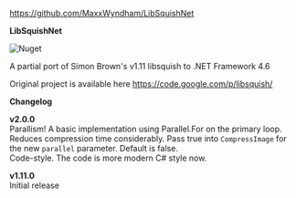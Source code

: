 ﻿https://github.com/MaxxWyndham/LibSquishNet

**LibSquishNet**

![Nuget](https://img.shields.io/nuget/v/LibSquishNet)

A partial port of Simon Brown's v1.11 libsquish to .NET Framework 4.6

Original project is available here https://code.google.com/p/libsquish/

**Changelog**

**v2.0.0**  
Parallism!  A basic implementation using Parallel.For on the primary loop.  Reduces compression time considerably.  Pass true into `CompressImage` for the new `parallel` parameter.  Default is false.  
Code-style.  The code is more modern C# style now.

**v1.11.0**  
Initial release
